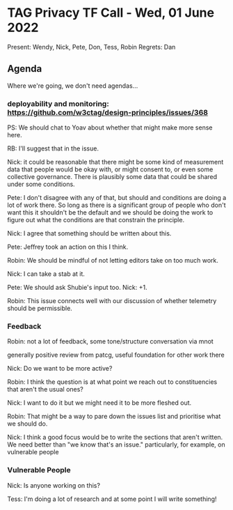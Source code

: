 # TAG Privacy TF Call - Wed, 01 June 2022
 
 Present: Wendy, Nick, Pete, Don, Tess, Robin
 Regrets: Dan
 
## Agenda

Where we're going, we don't need agendas…


### deployability and monitoring: https://github.com/w3ctag/design-principles/issues/368

PS: We should chat to Yoav about whether that might make more sense here.

RB: I'll suggest that in the issue.

Nick: it could be reasonable that there might be some kind of measurement data that people would be okay with, or might consent to, or even some collective governance. There is plausibly some data that could be shared under some conditions.

Pete: I don't disagree with any of that, but should and conditions are doing a lot of work there. So long as there is a significant group of people who don't want this it shouldn't be the default and we should be doing the work to figure out what the conditions are that constrain the principle.

Nick: I agree that something should be written about this.

Pete: Jeffrey took an action on this I think.

Robin: We should be mindful of not letting editors take on too much work.

Nick: I can take a stab at it.

Pete: We should ask Shubie's input too. Nick: +1.

Robin: This issue connects well with our discussion of whether telemetry should be permissible.

### Feedback

Robin: not a lot of feedback, some tone/structure conversation via mnot

generally positive review from patcg, useful foundation for other work there

Nick: Do we want to be more active?

Robin: I think the question is at what point we reach out to constituencies that aren't the usual ones?

Nick: I want to do it but we might need it to be more fleshed out.

Robin: That might be a way to pare down the issues list and prioritise what we should do.

Nick: I think a good focus would be to write the sections that aren't written. We need better than "we know that's an issue." particularly, for example, on vulnerable people

### Vulnerable People

Nick: Is anyone working on this?

Tess: I'm doing a lot of research and at some point I will write something!
